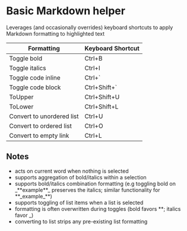 # Basic Markdown helper

Leverages (and occasionally overrides) keyboard shortcuts to apply Markdown formatting to highlighted text

| Formatting                | Keyboard Shortcut |
|---------------------------|-------------------|
| Toggle bold               | Ctrl+B            |
| Toggle italics            | Ctrl+I            |
| Toggle code inline        | Ctrl+`            |
| Toggle code block         | Ctrl+Shift+`      |
| ToUpper                   | Ctrl+Shift+U      |
| ToLower                   | Ctrl+Shift+L      |
| Convert to unordered list | Ctrl+U            |
| Convert to ordered list   | Ctrl+O            |
| Convert to empty link     | Ctrl+L            | 

## Notes
- acts on current word when nothing is selected
- supports aggregation of bold/italics within a selection
- supports bold/italics combination formatting (e.g toggling bold on \_\*\*example\*\*\_ preserves the italics; similar functionality for \*\*\_example\_\*\*) 
- supports toggling of list items when a list is selected
- formatting is often overwritten during toggles (bold favors \*\*; italics favor \_)
- converting to list strips any pre-existing list formatting 
